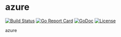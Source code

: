 # azure

[![Build Status](https://api.travis-ci.org/nortonlifelock/azure.svg?branch=master)](https://travis-ci.org/nortonlifelock/azure)
[![Go Report Card](https://goreportcard.com/badge/github.com/nortonlifelock/azure)](https://goreportcard.com/report/github.com/nortonlifelock/azure)
[![GoDoc](https://godoc.org/github.com/nortonlifelock/azure?status.svg)](https://godoc.org/github.com/nortonlifelock/azure)
[![License](https://img.shields.io/badge/License-Apache%202.0-blue.svg)](https://opensource.org/licenses/Apache-2.0)

azure

